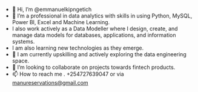 - 👋 Hi, I’m @emmanuelkipngetich
- 👀 I’m a professional in data analytics with skills in using Python, MySQL, Power BI, Excel and Machine Learning.
- I also work actively as a Data Modeller where I design, create, and manage data models for databases, applications, and information systems.
- I am also learning new technologies as they emerge.
- 🌱 I am currently upskilling and actively exploring the data engineering space.
- 💞️ I’m looking to collaborate on projects towards fintech products.
- 📫 How to reach me . +254727639047 or via manureservations@gmail.com

<!---
emmanuelkipngetich/emmanuelkipngetich is a ✨ special ✨ repository because its `README.md` (this file) appears on your GitHub profile.
You can click the Preview link to take a look at your changes.
--->
